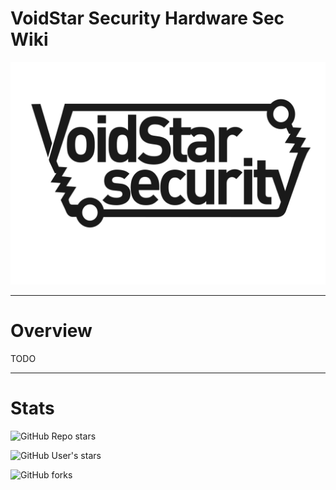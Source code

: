 # VoidStar Security Hardware Sec Wiki

![assets/images/logo.png](assets/images/logo.png)

---

# Overview

TODO

---

# Stats

![GitHub Repo stars](https://img.shields.io/github/stars/:voidstarsec/:hw-hacking-lab)

![GitHub User's stars](https://img.shields.io/github/stars/:wrongbaud)

![GitHub forks](https://img.shields.io/github/forks/:voidstarsec/:hw-hacking-lab)

